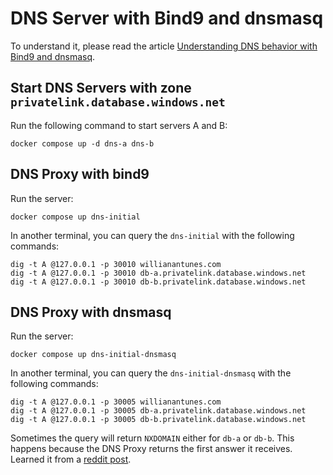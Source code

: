 # DNS Server with Bind9 and dnsmasq

To understand it, please read the article [Understanding DNS behavior with Bind9 and dnsmasq](https://www.willianantunes.com/blog/2024/03/understanding-dns-behavior-with-bind9-and-dnsmasq/).

## Start DNS Servers with zone `privatelink.database.windows.net`

Run the following command to start servers A and B:

```shell
docker compose up -d dns-a dns-b
```

## DNS Proxy with bind9

Run the server:

```shell
docker compose up dns-initial
```

In another terminal, you can query the `dns-initial` with the following commands:

```shell
dig -t A @127.0.0.1 -p 30010 willianantunes.com
dig -t A @127.0.0.1 -p 30010 db-a.privatelink.database.windows.net
dig -t A @127.0.0.1 -p 30010 db-b.privatelink.database.windows.net
```

## DNS Proxy with dnsmasq

Run the server:

```shell
docker compose up dns-initial-dnsmasq
```

In another terminal, you can query the `dns-initial-dnsmasq` with the following commands:

```shell
dig -t A @127.0.0.1 -p 30005 willianantunes.com
dig -t A @127.0.0.1 -p 30005 db-a.privatelink.database.windows.net
dig -t A @127.0.0.1 -p 30005 db-b.privatelink.database.windows.net
```

Sometimes the query will return `NXDOMAIN` either for `db-a` or `db-b`. This happens because the DNS Proxy returns the first answer it receives. Learned it from a [reddit post](https://www.reddit.com/r/dns/comments/1b1klcq/comment/ksfg2bx/?utm_source=share&utm_medium=web3x&utm_name=web3xcss&utm_term=1&utm_content=share_button).
